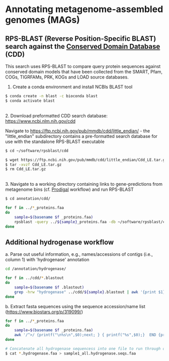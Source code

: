 # Annotating metagenome-assembled genomes (MAGs)

## RPS-BLAST (Reverse Position-Specific BLAST) search against the [Conserved Domain Database](https://www.ncbi.nlm.nih.gov/Structure/cdd/cdd_help.shtml#RPSBFtpDat) (CDD)

This search uses RPS-BLAST to compare query protein sequences against conserved domain models that have been collected from the SMART, Pfam, COGs, TIGRFAMs, PRK, KOGs and LOAD source databases.

1. Create a conda environment and install NCBIs BLAST tool

```bash
$ conda create -n blast -c bioconda blast
$ conda activate blast
```

\
2. Download preformatted CDD search database: https://www.ncbi.nlm.nih.gov/cdd 
 
Navigate to https://ftp.ncbi.nih.gov/pub/mmdb/cdd/little_endian/ - the "little_endian" subdirectory contains a pre-formatted search database for use with the standalone RPS-BLAST executable

```bash
$ cd ~/software/rpsblast/cdd

$ wget https://ftp.ncbi.nih.gov/pub/mmdb/cdd/little_endian/Cdd_LE.tar.gz
$ tar -xvzf Cdd_LE.tar.gz
$ rm Cdd_LE.tar.gz
```

\
3. Navigate to a working directory containing links to gene-predictions from metagenome bins (cf. [Prodigal](https://github.com/dgittins/Metagenomics/blob/main/annotation/genepredictionProdigal.md) workflow) and run RPS-BLAST

```bash
$ cd annotation/cdd/

for f in ../*_proteins.faa
do
	sample=$(basename $f _proteins.faa)
	rpsblast -query ../${sample}_proteins.faa -db ~/software/rpsblast/cdd/Cdd -out ${sample}.cdd.blastout -evalue 1e-7 -outfmt '6 qseqid sseqid sacc evalue bitscore stitle' -num_threads 40 
done
```



## Additional hydrogenase workflow

a. Parse out useful information, e.g., names/accessions of contigs (i.e., column 1) with 'hydrogenase' annotation

```bash
cd /annotation/hydrogenase/

for f in ../cdd/*.blastout
do 
	sample=$(basename $f .blastout)
	grep -hrw "hydrogenase" ../cdd/${sample}.blastout | awk '{print $1}' | awk '!seen[$0]++' > ${sample}.hydrogenase.acc.txt #last command removes duplicate contig accessions
done
```

b. Extract fasta sequences using the sequence accession/name list (https://www.biostars.org/p/319099/)

```bash
for f in ../*_proteins.faa
do 
	sample=$(basename $f _proteins.faa)
	awk '/^>/ {printf("\n%s\n",$0);next; } { printf("%s",$0);}  END {printf("\n");}' < ../${sample}_proteins.faa | grep -w -A 1 -Ff ${sample}.cdd.hydrogenase.acc.txt --no-group-separator > ${sample}.hydrogenase.faa #first command converts a multiline fasta to a singleline fasta
done
```

```bash
# Concatenate all hydrogenase sequencess into one file to run through online HydDB hydrogenase classifier
$ cat *.hydrogenase.faa > sample1_all.hydrogenase.seqs.faa
```
